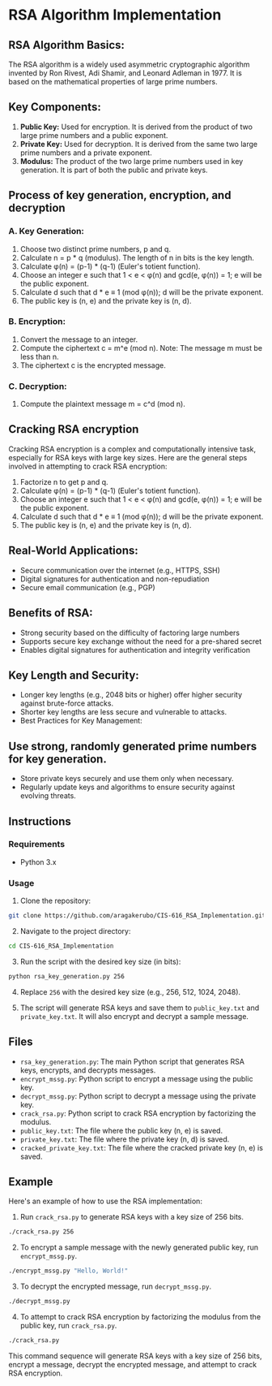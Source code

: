 # RSA Algorithm Implementation

## RSA Algorithm Basics:

The RSA algorithm is a widely used asymmetric cryptographic algorithm invented by Ron Rivest, Adi Shamir, and Leonard Adleman in 1977. It is based on the mathematical properties of large prime numbers.

## Key Components:

1. **Public Key:** Used for encryption. It is derived from the product of two large prime numbers and a public exponent.
2. **Private Key:** Used for decryption. It is derived from the same two large prime numbers and a private exponent.
3. **Modulus:** The product of the two large prime numbers used in key generation. It is part of both the public and private keys.

## Process of key generation, encryption, and decryption

### A. Key Generation:

1. Choose two distinct prime numbers, p and q.
2. Calculate n = p \* q (modulus). The length of n in bits is the key length.
3. Calculate φ(n) = (p-1) \* (q-1) (Euler's totient function).
4. Choose an integer e such that 1 < e < φ(n) and gcd(e, φ(n)) = 1; e will be the public exponent.
5. Calculate d such that d \* e ≡ 1 (mod φ(n)); d will be the private exponent.
6. The public key is (n, e) and the private key is (n, d).

### B. Encryption:

1. Convert the message to an integer.
2. Compute the ciphertext c = m^e (mod n). Note: The message m must be less than n.
3. The ciphertext c is the encrypted message.

### C. Decryption:

1. Compute the plaintext message m = c^d (mod n).

## Cracking RSA encryption

Cracking RSA encryption is a complex and computationally intensive task, especially for RSA keys with large key sizes.
Here are the general steps involved in attempting to crack RSA encryption:

1. Factorize n to get p and q.
2. Calculate φ(n) = (p-1) \* (q-1) (Euler's totient function).
3. Choose an integer e such that 1 < e < φ(n) and gcd(e, φ(n)) = 1; e will be the public exponent.
4. Calculate d such that d \* e ≡ 1 (mod φ(n)); d will be the private exponent.
5. The public key is (n, e) and the private key is (n, d).

## Real-World Applications:

-   Secure communication over the internet (e.g., HTTPS, SSH)
-   Digital signatures for authentication and non-repudiation
-   Secure email communication (e.g., PGP)

## Benefits of RSA:

-   Strong security based on the difficulty of factoring large numbers
-   Supports secure key exchange without the need for a pre-shared secret
-   Enables digital signatures for authentication and integrity verification

## Key Length and Security:

-   Longer key lengths (e.g., 2048 bits or higher) offer higher security against brute-force attacks.
-   Shorter key lengths are less secure and vulnerable to attacks.
-   Best Practices for Key Management:

## Use strong, randomly generated prime numbers for key generation.

-   Store private keys securely and use them only when necessary.
-   Regularly update keys and algorithms to ensure security against evolving threats.

## Instructions

### Requirements

-   Python 3.x

### Usage

1. Clone the repository:

```bash
git clone https://github.com/aragakerubo/CIS-616_RSA_Implementation.git
```

2. Navigate to the project directory:

```bash
cd CIS-616_RSA_Implementation
```

3. Run the script with the desired key size (in bits):

```bash
python rsa_key_generation.py 256
```

4. Replace `256` with the desired key size (e.g., 256, 512, 1024, 2048).

5. The script will generate RSA keys and save them to `public_key.txt` and `private_key.txt`. It will also encrypt and decrypt a sample message.

## Files

-   `rsa_key_generation.py`: The main Python script that generates RSA keys, encrypts, and decrypts messages.
-   `encrypt_mssg.py`: Python script to encrypt a message using the public key.
-   `decrypt_mssg.py`: Python script to decrypt a message using the private key.
-   `crack_rsa.py`: Python script to crack RSA encryption by factorizing the modulus.
-   `public_key.txt`: The file where the public key (n, e) is saved.
-   `private_key.txt`: The file where the private key (n, d) is saved.
-   `cracked_private_key.txt`: The file where the cracked private key (n, e) is saved.

## Example

Here's an example of how to use the RSA implementation:

1. Run `crack_rsa.py` to generate RSA keys with a key size of 256 bits.

```bash
./crack_rsa.py 256
```

2. To encrypt a sample message with the newly generated public key, run `encrypt_mssg.py`.

```bash
./encrypt_mssg.py "Hello, World!"
```

3. To decrypt the encrypted message, run `decrypt_mssg.py`.

```bash
./decrypt_mssg.py
```

4. To attempt to crack RSA encryption by factorizing the modulus from the public key, run `crack_rsa.py`.

```bash
./crack_rsa.py
```

This command sequence will generate RSA keys with a key size of 256 bits, encrypt a message, decrypt the encrypted message, and attempt to crack RSA encryption.
